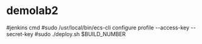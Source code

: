 # demolab2
#jenkins cmd
#sudo /usr/local/bin/ecs-cli configure profile --access-key <XXX> --secret-key <XXX>
#sudo ./deploy.sh $BUILD_NUMBER
